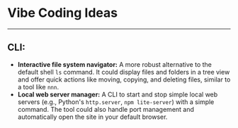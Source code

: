 # Vibe Coding Ideas

---

## CLI:

* **Interactive file system navigator:** A more robust alternative to the default shell `ls` command. It could display files and folders in a tree view and offer  quick actions like moving, copying, and deleting files, similar to a  tool like `nnn`.
* **Local web server manager:** A CLI to start and stop simple local web servers (e.g., Python's `http.server`, `npm lite-server`) with a simple command. The tool could also handle port management and automatically open the site in your default browser.